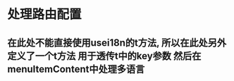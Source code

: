 <!--
 * @Date: 2024-03-03 14:19:04
 * @LastEditors: phil_litian
-->
# 处理路由配置

## 在此处不能直接使用usei18n的t方法, 所以在此处另外定义了一个t方法 用于透传t中的key参数 然后在menuItemContent中处理多语言